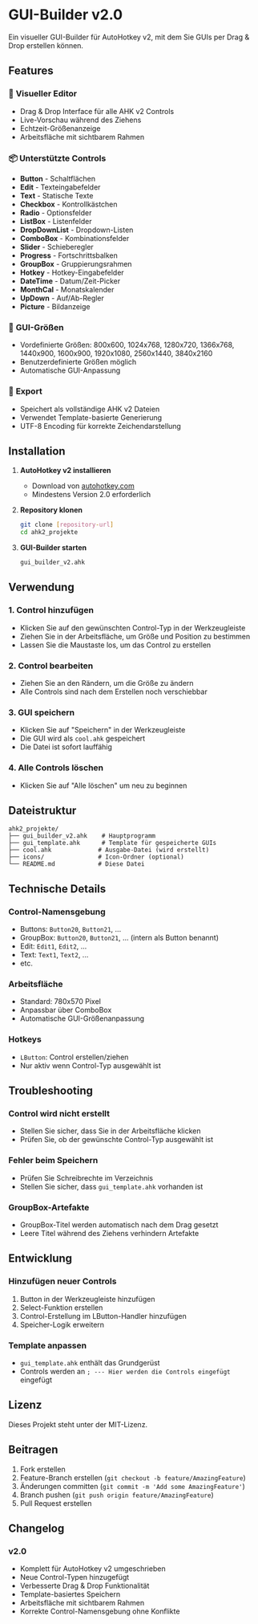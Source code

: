 # GUI-Builder v2.0

Ein visueller GUI-Builder für AutoHotkey v2, mit dem Sie GUIs per Drag & Drop erstellen können.

## Features

### 🎨 **Visueller Editor**
- Drag & Drop Interface für alle AHK v2 Controls
- Live-Vorschau während des Ziehens
- Echtzeit-Größenanzeige
- Arbeitsfläche mit sichtbarem Rahmen

### 📦 **Unterstützte Controls**
- **Button** - Schaltflächen
- **Edit** - Texteingabefelder
- **Text** - Statische Texte
- **Checkbox** - Kontrollkästchen
- **Radio** - Optionsfelder
- **ListBox** - Listenfelder
- **DropDownList** - Dropdown-Listen
- **ComboBox** - Kombinationsfelder
- **Slider** - Schieberegler
- **Progress** - Fortschrittsbalken
- **GroupBox** - Gruppierungsrahmen
- **Hotkey** - Hotkey-Eingabefelder
- **DateTime** - Datum/Zeit-Picker
- **MonthCal** - Monatskalender
- **UpDown** - Auf/Ab-Regler
- **Picture** - Bildanzeige

### 🎯 **GUI-Größen**
- Vordefinierte Größen: 800x600, 1024x768, 1280x720, 1366x768, 1440x900, 1600x900, 1920x1080, 2560x1440, 3840x2160
- Benutzerdefinierte Größen möglich
- Automatische GUI-Anpassung

### 💾 **Export**
- Speichert als vollständige AHK v2 Dateien
- Verwendet Template-basierte Generierung
- UTF-8 Encoding für korrekte Zeichendarstellung

## Installation

1. **AutoHotkey v2 installieren**
   - Download von [autohotkey.com](https://www.autohotkey.com/)
   - Mindestens Version 2.0 erforderlich

2. **Repository klonen**
   ```bash
   git clone [repository-url]
   cd ahk2_projekte
   ```

3. **GUI-Builder starten**
   ```bash
   gui_builder_v2.ahk
   ```

## Verwendung

### 1. **Control hinzufügen**
- Klicken Sie auf den gewünschten Control-Typ in der Werkzeugleiste
- Ziehen Sie in der Arbeitsfläche, um Größe und Position zu bestimmen
- Lassen Sie die Maustaste los, um das Control zu erstellen

### 2. **Control bearbeiten**
- Ziehen Sie an den Rändern, um die Größe zu ändern
- Alle Controls sind nach dem Erstellen noch verschiebbar

### 3. **GUI speichern**
- Klicken Sie auf "Speichern" in der Werkzeugleiste
- Die GUI wird als `cool.ahk` gespeichert
- Die Datei ist sofort lauffähig

### 4. **Alle Controls löschen**
- Klicken Sie auf "Alle löschen" um neu zu beginnen

## Dateistruktur

```
ahk2_projekte/
├── gui_builder_v2.ahk    # Hauptprogramm
├── gui_template.ahk      # Template für gespeicherte GUIs
├── cool.ahk             # Ausgabe-Datei (wird erstellt)
├── icons/               # Icon-Ordner (optional)
└── README.md            # Diese Datei
```

## Technische Details

### **Control-Namensgebung**
- Buttons: `Button20`, `Button21`, ...
- GroupBox: `Button20`, `Button21`, ... (intern als Button benannt)
- Edit: `Edit1`, `Edit2`, ...
- Text: `Text1`, `Text2`, ...
- etc.

### **Arbeitsfläche**
- Standard: 780x570 Pixel
- Anpassbar über ComboBox
- Automatische GUI-Größenanpassung

### **Hotkeys**
- `LButton`: Control erstellen/ziehen
- Nur aktiv wenn Control-Typ ausgewählt ist

## Troubleshooting

### **Control wird nicht erstellt**
- Stellen Sie sicher, dass Sie in der Arbeitsfläche klicken
- Prüfen Sie, ob der gewünschte Control-Typ ausgewählt ist

### **Fehler beim Speichern**
- Prüfen Sie Schreibrechte im Verzeichnis
- Stellen Sie sicher, dass `gui_template.ahk` vorhanden ist

### **GroupBox-Artefakte**
- GroupBox-Titel werden automatisch nach dem Drag gesetzt
- Leere Titel während des Ziehens verhindern Artefakte

## Entwicklung

### **Hinzufügen neuer Controls**
1. Button in der Werkzeugleiste hinzufügen
2. Select-Funktion erstellen
3. Control-Erstellung im LButton-Handler hinzufügen
4. Speicher-Logik erweitern

### **Template anpassen**
- `gui_template.ahk` enthält das Grundgerüst
- Controls werden an `; --- Hier werden die Controls eingefügt` eingefügt

## Lizenz

Dieses Projekt steht unter der MIT-Lizenz.

## Beitragen

1. Fork erstellen
2. Feature-Branch erstellen (`git checkout -b feature/AmazingFeature`)
3. Änderungen committen (`git commit -m 'Add some AmazingFeature'`)
4. Branch pushen (`git push origin feature/AmazingFeature`)
5. Pull Request erstellen

## Changelog

### v2.0
- Komplett für AutoHotkey v2 umgeschrieben
- Neue Control-Typen hinzugefügt
- Verbesserte Drag & Drop Funktionalität
- Template-basiertes Speichern
- Arbeitsfläche mit sichtbarem Rahmen
- Korrekte Control-Namensgebung ohne Konflikte 